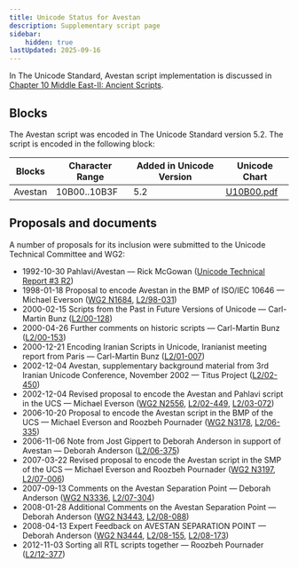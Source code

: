 ```yaml
---
title: Unicode Status for Avestan
description: Supplementary script page
sidebar:
    hidden: true
lastUpdated: 2025-09-16
---
```


In The Unicode Standard, Avestan script implementation is discussed in [Chapter 10 Middle East-II: Ancient Scripts](http://www.unicode.org/versions/latest/ch10.pdf).

## Blocks

The Avestan  script was encoded in The Unicode Standard version 5.2. The script is encoded in the following block:

| Blocks  |  Character Range  |  Added in Unicode Version  |  Unicode Chart  |
| ------- | ----------------- | -------------------------- | --------------- |
| Avestan  |  10B00..10B3F  |  5.2  |  [U10B00.pdf](http://www.unicode.org/charts/PDF/U10B00.pdf)  |

## Proposals and documents

A number of proposals for its inclusion were submitted to the Unicode Technical Committee and WG2:
- 1992-10-30 Pahlavi/Avestan — Rick McGowan ([Unicode Technical Report #3 R2](http://www.unicode.org/reports/tr3-2/))
- 1998-01-18 Proposal to encode Avestan in the BMP of ISO/IEC 10646 — Michael Everson ([WG2 N1684](https://www.unicode.org/wg2/docs/n1684/n1684.htm), [L2/98-031](http://www.unicode.org/cgi-bin/GetMatchingDocs.pl?L2/98-031))
- 2000-02-15 Scripts from the Past in Future Versions of Unicode — Carl-Martin Bunz ([L2/00-128](http://www.unicode.org/cgi-bin/GetMatchingDocs.pl?L2/00-128))
- 2000-04-26 Further comments on historic scripts — Carl-Martin Bunz ([L2/00-153](http://www.unicode.org/cgi-bin/GetMatchingDocs.pl?L2/00-153))
- 2000-12-21 Encoding Iranian Scripts in Unicode, Iranianist meeting report from Paris — Carl-Martin Bunz ([L2/01-007](http://www.unicode.org/cgi-bin/GetMatchingDocs.pl?L2/01-007))
- 2002-12-04 Avestan, supplementary background material from 3rd Iranian Unicode Conference, November 2002 — Titus Project ([L2/02-450](http://www.unicode.org/cgi-bin/GetMatchingDocs.pl?L2/02-450))
- 2002-12-04 Revised proposal to encode the Avestan and Pahlavi script in the UCS — Michael Everson ([WG2 N2556](https://www.unicode.org/wg2/docs/n2556.pdf), [L2/02-449](http://www.unicode.org/cgi-bin/GetMatchingDocs.pl?L2/02-449), [L2/03-072](http://www.unicode.org/cgi-bin/GetMatchingDocs.pl?L2/03-072))
- 2006-10-20 Proposal to encode the Avestan script in the BMP of the UCS — Michael Everson and Roozbeh Pournader ([WG2 N3178](https://www.unicode.org/wg2/docs/n3178.pdf), [L2/06-335](http://www.unicode.org/cgi-bin/GetMatchingDocs.pl?L2/06-335))
- 2006-11-06 Note from Jost Gippert to Deborah Anderson in support of Avestan — Deborah Anderson ([L2/06-375](http://www.unicode.org/cgi-bin/GetMatchingDocs.pl?L2/06-375))
- 2007-03-22 Revised proposal to encode the Avestan script in the SMP of the UCS — Michael Everson and Roozbeh Pournader ([WG2 N3197](https://www.unicode.org/wg2/docs/n3197.pdf), [L2/07-006](http://www.unicode.org/cgi-bin/GetMatchingDocs.pl?L2/07-006))
- 2007-09-13 Comments on the Avestan Separation Point — Deborah Anderson ([WG2 N3336](https://www.unicode.org/wg2/docs/n3336.pdf), [L2/07-304](http://www.unicode.org/cgi-bin/GetMatchingDocs.pl?L2/07-304))
- 2008-01-28 Additional Comments on the Avestan Separation Point — Deborah Anderson ([WG2 N3443](https://www.unicode.org/wg2/docs/n3443.pdf), [L2/08-088](http://www.unicode.org/cgi-bin/GetMatchingDocs.pl?L2/08-088))
- 2008-04-13 Expert Feedback on AVESTAN SEPARATION POINT — Deborah Anderson ([WG2 N3444](https://www.unicode.org/wg2/docs/n3444.pdf), [L2/08-155](http://www.unicode.org/cgi-bin/GetMatchingDocs.pl?L2/08-155), [L2/08-173](http://www.unicode.org/cgi-bin/GetMatchingDocs.pl?L2/08-173))
- 2012-11-03 Sorting all RTL scripts together — Roozbeh Pournader ([L2/12-377](http://www.unicode.org/cgi-bin/GetMatchingDocs.pl?L2/12-377))
